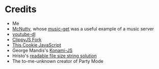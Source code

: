 Credits
=======

* Me
* [McNutty](https://github.com/mcnutty26), whose [music-get](https://github.com/mcnutty26/music-get) was a useful example of a music server
* [youtube-dl](http://rg3.github.io/youtube-dl/)
* [ClippyJS Fork](https://github.com/jasonsperske/clippy.js)
* [This Cookie JavaScript](https://www.quirksmode.org/js/cookies.html)
* George Mandis's [Konami-JS](http://konami-js.googlecode.com/)
* Hristo's [readable file size string solution](https://stackoverflow.com/questions/10420352/converting-file-size-in-bytes-to-human-readable) 
* The to-me-unknown creator of Party Mode